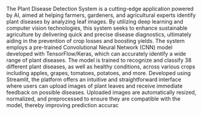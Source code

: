 The Plant Disease Detection System is a cutting-edge application powered by AI, aimed at helping farmers, gardeners, and agricultural experts identify plant diseases by analyzing leaf images. By utilizing deep learning and computer vision technologies, this system seeks to enhance sustainable agriculture by delivering quick and precise disease diagnostics, ultimately aiding in the prevention of crop losses and boosting yields.
The system employs a pre-trained Convolutional Neural Network (CNN) model developed with TensorFlow/Keras, which can accurately identify a wide range of plant diseases.
The model is trained to recognize and classify 38 different plant diseases, as well as healthy conditions, across various crops including apples, grapes, tomatoes, potatoes, and more.
Developed using Streamlit, the platform offers an intuitive and straightforward interface where users can upload images of plant leaves and receive immediate feedback on possible diseases.
Uploaded images are automatically resized, normalized, and preprocessed to ensure they are compatible with the model, thereby improving prediction accurac

